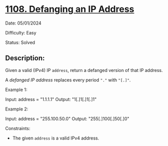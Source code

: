 # [1108\. Defanging an IP Address](https://leetcode.com/problems/defanging-an-ip-address/)

Date: 05/01/2024

Difficulty: Easy

Status: Solved

## Description:

Given a valid (IPv4) IP `address`, return a defanged version of that IP address.

A *defanged IP address* replaces every period `"."` with `"[.]"`.

Example 1:

Input: address = "1.1.1.1"
Output: "1[.]1[.]1[.]1"

Example 2:

Input: address = "255.100.50.0"
Output: "255[.]100[.]50[.]0"

Constraints:

-   The given `address` is a valid IPv4 address.